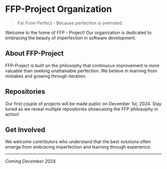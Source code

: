 # FFP-Project Organization

> Far From Perfect - Because perfection is overrated.

Welcome to the home of FFP - Project! Our organization is dedicated to embracing the beauty of imperfection in software development.

## About FFP-Project

FFP-Project is built on the philosophy that continuous improvement is more valuable than seeking unattainable perfection. We believe in learning from mistakes and growing through iteration.

## Repositories

Our first couple of projects will be made public on December 1st, 2024. Stay tuned as we reveal multiple repositories showcasing the FFP philosophy in action!

## Get Involved

We welcome contributors who understand that the best solutions often emerge from embracing imperfection and learning through experience.

---
*Coming December 2024*

